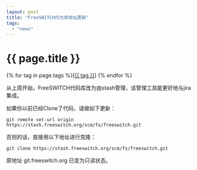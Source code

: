 ```yaml
---
layout: post
title: "FreeSWITCH代为库地址更新"
tags:
  - "news"
---
```


# {{ page.title }}

<div class="tags">
{% for tag in page.tags %}[<a class="tag" href="/tags.html#{{ tag }}">{{ tag }}</a>] {% endfor %}
</div>

从上周开始，FreeSWITCH代码库改为由stash管理，该管理工具能更好地与jira集成。

如果你以前已经Clone了代码，请做如下更新：

    git remote set-url origin https://stash.freeswitch.org/scm/fs/freeswitch.git

否则的话，直接用以下地址进行克隆：

    git clone https://stash.freeswitch.org/scm/fs/freeswitch.git

原地址 git.freeswitch.org 已变为只读状态。

